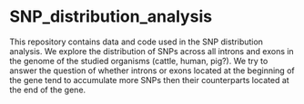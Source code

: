 # SNP_distribution_analysis
This repository contains data and code used in the SNP distribution analysis. We explore the distribution of SNPs across all introns and exons in the genome of the studied organisms (cattle, human, pig?). We try to answer the question of whether introns or exons located at the beginning of the gene tend to accumulate more SNPs then their counterparts located at the end of the gene.
